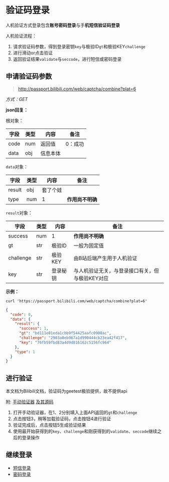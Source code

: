 # 验证码登录

人机验证方式登录包含**账号密码登录**与手**机短信验证码登录**

人机验证流程：

1. 请求验证码参数，得到登录密钥`key`与极验ID`gt`和极验KEY`challenge`
2. 进行滑动or点击验证
3. 返回验证结果`validate`与`seccode`，进行短信或密码登录


## 申请验证码参数

> http://passport.bilibili.com/web/captcha/combine?plat=6

*方式：GET*

**json回复：**

根对象：

| 字段   | 类型 | 内容     | 备注         |
| ------ | ---- | -------- | --------- |
| code   | num  | 返回值   | 0：成功     |
| data   | obj  | 信息本体 | |

`data`对象：

| 字段      | 类型  | 内容     | 备注     |
| -------- | ----- | ------ | -------- |
| result   | obj   | 套了个娃 |  |
| type     | num   | 1      | **作用尚不明确** |

`result`对象：

| 字段      | 类型  | 内容     | 备注     |
| -------- | ----- | ------ | -------- |
| success | num | 1 | **作用尚不明确** |
| gt | str | 极验ID | 一般为固定值 |
| challenge | str | 极验KEY | 由B站后端产生用于人机验证 |
| key | str | 登录秘钥 | 与人机验证无关，与登录接口有关，但与极验KEY对应 |

**示例：**

```shell
curl 'https://passport.bilibili.com/web/captcha/combine?plat=6'
```
```json
{
  "code": 0,
  "data": {
    "result": {
      "success": 1,
      "gt": "bd111e81eda1cbb9f54425aafc0908ac",
      "challenge": "2903a8eb967a1d990444cb23ea42f417",
      "key": "76fb59fbd83a4d9d816162c5156fc964"
    },
    "type": 1
  }
}
```


## 进行验证

本文档为Bilibili文档，验证码为geetest极验提供，故不提供api

附: [手动验证器](https://kuresaru.github.io/geetest-validator/)
[及其源码](https://github.com/kuresaru/geetest-validator)

1. 打开手动验证器，在1、2分别填入上面API返回的`gt`和`challenge`
2. 点击按钮3，稍等加载验证码，点击按钮4进行验证
3. 验证完成后，点击按钮5生成验证结果
4. 使用最开始获得到的`key`、`challenge`和刚获得到的`validate`、`seccode`继续之后的登录操作


## 继续登录

- [短信登录](SMS.md)
- [密码登录](password.md)
